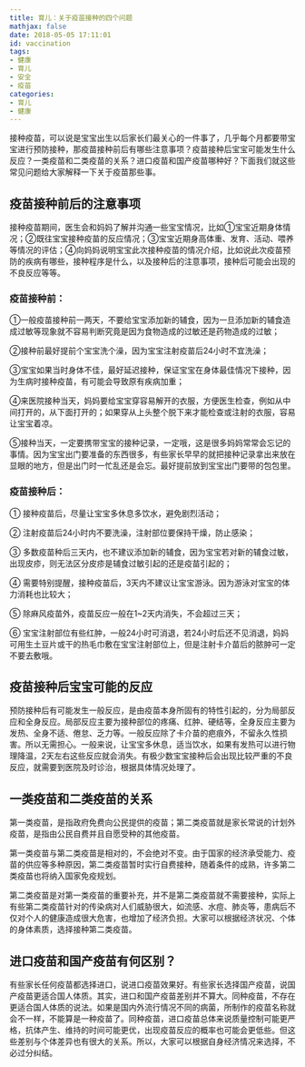 ```yaml
---
title: 育儿：关于疫苗接种的四个问题
mathjax: false
date: 2018-05-05 17:11:01
id: vaccination
tags:
- 健康
- 育儿
- 安全
- 疫苗
categories:
- 育儿
- 健康
---
```


接种疫苗，可以说是宝宝出生以后家长们最关心的一件事了，几乎每个月都要带宝宝进行预防接种，那疫苗接种前后有哪些注意事项？疫苗接种后宝宝可能发生什么反应？一类疫苗和二类疫苗的关系？进口疫苗和国产疫苗哪种好？下面我们就这些常见问题给大家解释一下关于疫苗那些事。

<!---more--->

## 疫苗接种前后的注意事项

接种疫苗期间，医生会和妈妈了解并沟通一些宝宝情况，比如①宝宝近期身体情况；②既往宝宝接种疫苗的反应情况；③宝宝近期身高体重、发育、活动、喂养等情况的评估；④向妈妈说明宝宝此次接种疫苗的情况介绍，比如说此次疫苗预防的疾病有哪些，接种程序是什么，以及接种后的注意事项，接种后可能会出现的不良反应等等。

### 疫苗接种前：

①一般疫苗接种前一两天，不要给宝宝添加新的辅食，因为一旦添加新的辅食造成过敏等现象就不容易判断究竟是因为食物造成的过敏还是药物造成的过敏；

②接种前最好提前个宝宝洗个澡，因为宝宝注射疫苗后24小时不宜洗澡；

③宝宝如果当时身体不佳，最好延迟接种，保证宝宝在身体最佳情况下接种，因为生病时接种疫苗，有可能会导致原有疾病加重；

④来医院接种当天，妈妈要给宝宝穿容易解开的衣服，方便医生检查，例如从中间打开的，从下面打开的；如果穿从上头整个脱下来才能检查或注射的衣服，容易让宝宝着凉。

⑤接种当天，一定要携带宝宝的接种记录，一定哦，这是很多妈妈常常会忘记的事情。因为宝宝出门要准备的东西很多，有些家长早早的就把接种记录拿出来放在显眼的地方，但是出门时一忙乱还是会忘。最好提前放到宝宝出门要带的包包里。

### 疫苗接种后：

①  接种疫苗后，尽量让宝宝多休息多饮水，避免剧烈活动；

②  注射疫苗后24小时内不要洗澡，注射部位要保持干燥，防止感染；

③  多数疫苗种后三天内，也不建议添加新的辅食，因为宝宝若对新的辅食过敏，出现皮疹，则无法区分皮疹是辅食过敏引起的还是疫苗引起的；

④  需要特别提醒，接种疫苗后，3天内不建议让宝宝游泳。因为游泳对宝宝的体力消耗也比较大；

⑤  除麻风疫苗外，疫苗反应一般在1~2天内消失，不会超过三天；

⑥  宝宝注射部位有些红肿，一般24小时可消退，若24小时后还不见消退，妈妈可用生土豆片或干的热毛巾敷在宝宝注射部位上，但是注射卡介苗后的脓肿可一定不要去敷哦。

## 疫苗接种后宝宝可能的反应

预防接种后有可能发生一般反应，是由疫苗本身所固有的特性引起的，分为局部反应和全身反应。局部反应主要为接种部位的疼痛、红肿、硬结等，全身反应主要为发热、全身不适、倦怠、乏力等。一般反应除了卡介苗的疤痕外，不留永久性损害。所以无需担心。一般来说，让宝宝多休息，适当饮水，如果有发热可以进行物理降温，2天左右这些反应就会消失。有极少数宝宝接种后会出现比较严重的不良反应，就需要到医院及时诊治，根据具体情况处理了。

## 一类疫苗和二类疫苗的关系

第一类疫苗，是指政府免费向公民提供的疫苗；第二类疫苗就是家长常说的计划外疫苗，是指由公民自费并且自愿受种的其他疫苗。

第一类疫苗与第二类疫苗是相对的，不会绝对不变。由于国家的经济承受能力、疫苗的供应等多种原因，第二类疫苗暂时实行自费接种，随着条件的成熟，许多第二类疫苗也将纳入国家免疫规划。

第二类疫苗是对第一类疫苗的重要补充，并不是第二类疫苗就不需要接种，实际上有些第二类疫苗针对的传染病对人们威胁很大，如流感、水痘、肺炎等，患病后不仅对个人的健康造成很大危害，也增加了经济负担。大家可以根据经济状况、个体的身体素质，选择接种第二类疫苗。

## 进口疫苗和国产疫苗有何区别？

有些家长任何疫苗都选择进口，说进口疫苗效果好。有些家长选择国产疫苗，说国产疫苗更适合国人体质。其实，进口和国产疫苗差别并不算大。同种疫苗，不存在更适合国人体质的说法。如果是国内外流行情况不同的病菌，所制作的疫苗名称就会不一样，不能算是一种疫苗了。同种疫苗，进口疫苗总体来说质量控制可能更严格，抗体产生、维持的时间可能更优，出现疫苗反应的概率也可能会更低些。但这些差别与个体差异也有很大的关系。所以，大家可以根据自身经济情况来选择，不必过分纠结。